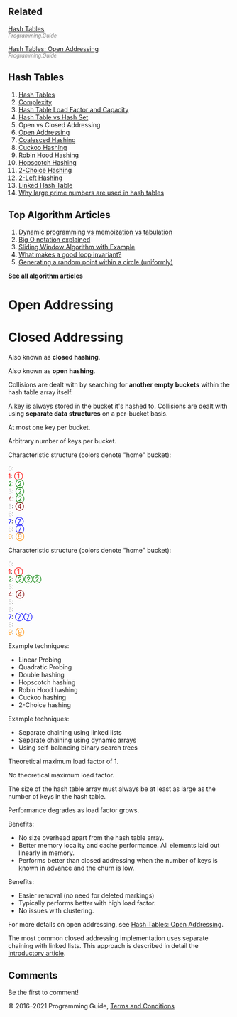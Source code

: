 <span class="underline"></span>

<span class="underline"></span>

## Related

[Hash Tables](hash-tables.html)  
<span style="color: grey; font-style: italic; font-size: smaller">Programming.Guide</span>

[Hash Tables: Open Addressing](hash-tables-open-addressing.html)  
<span style="color: grey; font-style: italic; font-size: smaller">Programming.Guide</span>

## Hash Tables

1.  [Hash Tables](hash-tables.html)
2.  [Complexity](hash-tables-complexity.html)
3.  [Hash Table Load Factor and Capacity](hash-table-load-factor-and-capacity.html)
4.  [Hash Table vs Hash Set](hash-table-vs-hash-set.html)
5.  Open vs Closed Addressing
6.  [Open Addressing](hash-tables-open-addressing.html)
7.  [Coalesced Hashing](coalesced-hashing.html)
8.  [Cuckoo Hashing](cuckoo-hashing.html)
9.  [Robin Hood Hashing](robin-hood-hashing.html)
10. [Hopscotch Hashing](hopscotch-hashing.html)
11. [2-Choice Hashing](2-choice-hashing.html)
12. [2-Left Hashing](2-left-hashing.html)
13. [Linked Hash Table](linked-hash-table.html)
14. [Why large prime numbers are used in hash tables](prime-numbers-in-hash-tables.html)

<span class="underline"></span>

## Top Algorithm Articles

1.  [Dynamic programming vs memoization vs tabulation](dynamic-programming-vs-memoization-vs-tabulation.html)
2.  [Big O notation explained](big-o-notation-explained.html)
3.  [Sliding Window Algorithm with Example](sliding-window-example.html)
4.  [What makes a good loop invariant?](what-makes-a-good-loop-invariant.html)
5.  [Generating a random point within a circle (uniformly)](random-point-within-circle.html)

[**See all algorithm articles**](algorithms.html)

# Open Addressing

# Closed Addressing

Also known as **closed hashing**.

Also known as **open hashing**.

Collisions are dealt with by searching for **another empty buckets** within the hash table array itself.

A key is always stored in the bucket it's hashed to. Collisions are dealt with using **separate data structures** on a per-bucket basis.

At most one key per bucket.

Arbitrary number of keys per bucket.

Characteristic structure (colors denote "home" bucket):

<span style="color: #ccc">0</span>:  
<span style="color: red">1</span>: <span style="color: red">①</span>  
<span style="color: green">2</span>: <span style="color: green">②</span>  
<span style="color: #ccc">3</span>: <span style="color: green">②</span>  
<span style="color: maroon">4</span>: <span style="color: green">②</span>  
<span style="color: #ccc">5</span>: <span style="color: maroon">④</span>  
<span style="color: #ccc">6</span>:  
<span style="color: blue">7</span>: <span style="color: blue">⑦</span>  
<span style="color: #ccc">8</span>: <span style="color: blue">⑦</span>  
<span style="color: darkorange">9</span>: <span style="color: darkorange">⑨</span>

Characteristic structure (colors denote "home" bucket):

<span style="color: #ccc">0</span>:  
<span style="color: red">1</span>: <span style="color: red">①</span>  
<span style="color: green">2</span>: <span style="color: green">②②②</span>  
<span style="color: #ccc">3</span>:  
<span style="color: maroon">4</span>: <span style="color: maroon">④</span>  
<span style="color: #ccc">5</span>:  
<span style="color: #ccc">6</span>:  
<span style="color: blue">7</span>: <span style="color: blue">⑦⑦</span>  
<span style="color: #ccc">8</span>:  
<span style="color: darkorange">9</span>: <span style="color: darkorange">⑨</span>

Example techniques:

- Linear Probing
- Quadratic Probing
- Double hashing
- Hopscotch hashing
- Robin Hood hashing
- Cuckoo hashing
- 2-Choice hashing

Example techniques:

- Separate chaining using linked lists
- Separate chaining using dynamic arrays
- Using self-balancing binary search trees

Theoretical maximum load factor of 1.

No theoretical maximum load factor.

The size of the hash table array must always be at least as large as the number of keys in the hash table.

Performance degrades as load factor grows.

Benefits:

- No size overhead apart from the hash table array.
- Better memory locality and cache performance. All elements laid out linearly in memory.
- Performs better than closed addressing when the number of keys is known in advance and the churn is low.

Benefits:

- Easier removal (no need for deleted markings)
- Typically performs better with high load factor.
- No issues with clustering.

For more details on open addressing, see [Hash Tables: Open Addressing](hash-tables-open-addressing.html).

The most common closed addressing implementation uses separate chaining with linked lists. This approach is described in detail the [introductory article](hash-tables.html).

## Comments

Be the first to comment!

© 2016–2021 Programming.Guide, [Terms and Conditions](terms-and-conditions.html)
